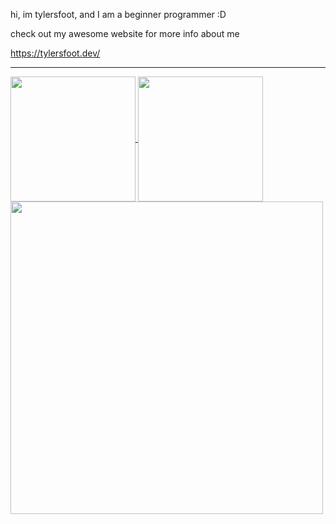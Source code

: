 hi, im tylersfoot, and I am a beginner programmer :D

check out my awesome website for more info about me

https://tylersfoot.dev/

<!--
---

<div id="badges">
  <a href="https://www.youtube.com/channel/UCvFAU9F9sUAJVRWX8Gk9YiA">
    <img src="https://img.shields.io/badge/YouTube-red?style=for-the-badge&logo=youtube&logoColor=white" alt="Youtube Badge"/>
  </a>
</div>
-->
---

<div>
  <a href="https://github.com/anuraghazra/github-readme-stats">
    <img height=200 align="center" src="https://github-readme-stats.vercel.app/api?username=tylersfoot&theme=radical&hide_rank=true" />
  </a>
  <a href="https://github.com/anuraghazra/github-readme-stats">
    <img height=200 align="center" src="https://github-readme-stats.vercel.app/api/top-langs/?username=tylersfoot&layout=compact&theme=radical" />
  </a>
</div>

<a href="https://github.com/anuraghazra/convoychat">
  <img width=500 align="center" src="https://github-readme-stats.vercel.app/api/wakatime?username=tylersfoot&layout=compact&theme=radical&langs_count=10" />
</a>
